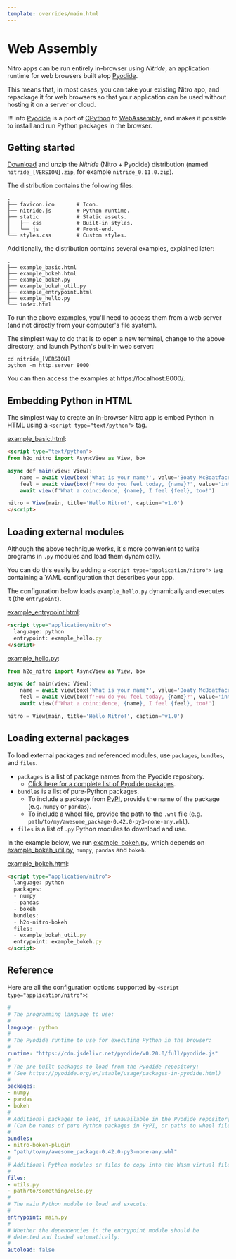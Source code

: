 ```yaml
---
template: overrides/main.html
---
```

# Web Assembly

Nitro apps can be run entirely in-browser using *Nitride*, an application runtime for web browsers built
atop [Pyodide](https://pyodide.org).

This means that, in most cases, you can take your existing Nitro app, and repackage it for web browsers so that your
application can be used without hosting it on a server or cloud.

!!! info
    [Pyodide](https://pyodide.org) is a port of [CPython](https://github.com/python/cpython) 
    to [WebAssembly](https://webassembly.org/), and makes it possible to install and run Python packages in the browser.

## Getting started

[Download](https://github.com/h2oai/nitro/releases) and unzip the *Nitride* (Nitro + Pyodide) distribution (named 
`nitride_[VERSION].zip`, for example `nitride_0.11.0.zip`).

The distribution contains the following files:

```
.
├── favicon.ico       # Icon.
├── nitride.js        # Python runtime.
├── static            # Static assets.
│   ├── css           # Built-in styles.
│   └── js            # Front-end.
└── styles.css        # Custom styles.
```

Additionally, the distribution contains several examples, explained later:

```
.
├── example_basic.html
├── example_bokeh.html
├── example_bokeh.py
├── example_bokeh_util.py
├── example_entrypoint.html
├── example_hello.py
└── index.html
```

To run the above examples, you'll need to access them from a web server (and not directly from your computer's file
system).

The simplest way to do that is to open a new terminal, change to the above directory, and launch Python's built-in web
server:

```
cd nitride_[VERSION]
python -m http.server 8000
```

You can then access the examples at https://localhost:8000/.

## Embedding Python in HTML

The simplest way to create an in-browser Nitro app is embed Python in HTML using a `<script type="text/python">` tag.

[example_basic.html](https://github.com/h2oai/nitro/blob/main/py/wasm/examples/example_basic.html):

```html 
<script type="text/python">
from h2o_nitro import AsyncView as View, box

async def main(view: View):
    name = await view(box('What is your name?', value='Boaty McBoatface'))
    feel = await view(box(f'How do you feel today, {name}?', value='intrigued'))
    await view(f'What a coincidence, {name}, I feel {feel}, too!')

nitro = View(main, title='Hello Nitro!', caption='v1.0')
</script>
```

## Loading external modules

Although the above technique works, it's more convenient to write programs in `.py` modules and load them
dynamically.

You can do this easily by adding a `<script type="application/nitro">` tag containing a YAML configuration that describes
your app.

The configuration below loads `example_hello.py` dynamically and executes it (the `entrypoint`).

[example_entrypoint.html](https://github.com/h2oai/nitro/blob/main/py/wasm/examples/example_entrypoint.html):

```html 
<script type="application/nitro">
  language: python
  entrypoint: example_hello.py
</script>
```

[example_hello.py](https://github.com/h2oai/nitro/blob/main/py/wasm/examples/example_hello.py):

```py
from h2o_nitro import AsyncView as View, box

async def main(view: View):
    name = await view(box('What is your name?', value='Boaty McBoatface'))
    feel = await view(box(f'How do you feel today, {name}?', value='intrigued'))
    await view(f'What a coincidence, {name}, I feel {feel}, too!')

nitro = View(main, title='Hello Nitro!', caption='v1.0')
```

## Loading external packages

To load external packages and referenced modules, use `packages`, `bundles`, and `files`.

- `packages` is a list of package names from the Pyodide repository. 
    - [Click here for a complete list of Pyodide packages](https://pyodide.org/en/stable/usage/packages-in-pyodide.html).
- `bundles` is a list of pure-Python packages.
    - To include a package from [PyPI](), provide the name of the package (e.g. `numpy` or `pandas`).
    - To include a wheel file, provide the path to the `.whl` file (e.g. `path/to/my/awesome_package-0.42.0-py3-none-any.whl`).
- `files` is a list of `.py` Python modules to download and use.


In the example below, we run [example_bokeh.py](https://github.com/h2oai/nitro/blob/main/py/wasm/examples/example_bokeh.py), 
which depends on [example_bokeh_util.py](https://github.com/h2oai/nitro/blob/main/py/wasm/examples/example_bokeh_util.py), 
`numpy`, `pandas` and `bokeh`.

[example_bokeh.html](https://github.com/h2oai/nitro/blob/main/py/wasm/examples/example_bokeh.html):
```html 
<script type="application/nitro">
  language: python
  packages:
  - numpy
  - pandas
  - bokeh
  bundles:
  - h2o-nitro-bokeh
  files:
  - example_bokeh_util.py
  entrypoint: example_bokeh.py
</script>
```

## Reference

Here are all the configuration options supported by `<script type="application/nitro">`:

```yaml
#
# The programming language to use:
#
language: python
#
# The Pyodide runtime to use for executing Python in the browser:
#
runtime: "https://cdn.jsdelivr.net/pyodide/v0.20.0/full/pyodide.js"
#
# The pre-built packages to load from the Pyodide repository:
# (See https://pyodide.org/en/stable/usage/packages-in-pyodide.html)
#
packages:
- numpy
- pandas
- bokeh
#
# Additional packages to load, if unavailable in the Pyodide repository:
# (Can be names of pure Python packages in PyPI, or paths to wheel files.)
#
bundles:
- nitro-bokeh-plugin
- "path/to/my/awesome_package-0.42.0-py3-none-any.whl"
#
# Additional Python modules or files to copy into the Wasm virtual filesystem:
#
files:
- utils.py
- path/to/something/else.py
#
# The main Python module to load and execute:
#
entrypoint: main.py
#
# Whether the dependencies in the entrypoint module should be 
# detected and loaded automatically:
#
autoload: false
```